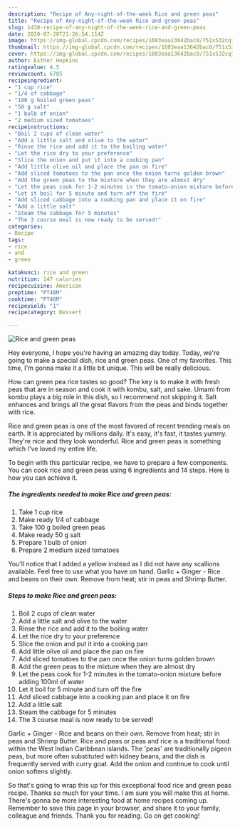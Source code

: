 ```yaml
---
description: "Recipe of Any-night-of-the-week Rice and green peas"
title: "Recipe of Any-night-of-the-week Rice and green peas"
slug: 1438-recipe-of-any-night-of-the-week-rice-and-green-peas
date: 2020-07-20T21:26:54.114Z
image: https://img-global.cpcdn.com/recipes/1603eaa13642bac8/751x532cq70/rice-and-green-peas-recipe-main-photo.jpg
thumbnail: https://img-global.cpcdn.com/recipes/1603eaa13642bac8/751x532cq70/rice-and-green-peas-recipe-main-photo.jpg
cover: https://img-global.cpcdn.com/recipes/1603eaa13642bac8/751x532cq70/rice-and-green-peas-recipe-main-photo.jpg
author: Esther Hopkins
ratingvalue: 4.5
reviewcount: 6785
recipeingredient:
- "1 cup rice"
- "1/4 of cabbage"
- "100 g boiled green peas"
- "50 g salt"
- "1 bulb of onion"
- "2 medium sized tomatoes"
recipeinstructions:
- "Boil 2 cups of clean water"
- "Add a little salt and olive to the water"
- "Rinse the rice and add it to the boiling water"
- "Let the rice dry to your preference"
- "Slice the onion and put it into a cooking pan"
- "Add little olive oil and place the pan on fire"
- "Add sliced tomatoes to the pan once the onion turns golden brown"
- "Add the green peas to the mixture when they are almost dry"
- "Let the peas cook for 1-2 minutes in the tomato-onion mixture before adding 100ml of water"
- "Let it boil for 5 minute and turn off the fire"
- "Add sliced cabbage into a cooking pan and place it on fire"
- "Add a little salt"
- "Steam the cabbage for 5 minutes"
- "The 3 course meal is now ready to be served!"
categories:
- Recipe
tags:
- rice
- and
- green

katakunci: rice and green 
nutrition: 147 calories
recipecuisine: American
preptime: "PT40M"
cooktime: "PT46M"
recipeyield: "1"
recipecategory: Dessert

---
```



![Rice and green peas](https://img-global.cpcdn.com/recipes/1603eaa13642bac8/751x532cq70/rice-and-green-peas-recipe-main-photo.jpg)

Hey everyone, I hope you're having an amazing day today. Today, we're going to make a special dish, rice and green peas. One of my favorites. This time, I'm gonna make it a little bit unique. This will be really delicious.

How can green pea rice tastes so good? The key is to make it with fresh peas that are in season and cook it with kombu, salt, and sake. Umami from kombu plays a big role in this dish, so I recommend not skipping it. Salt enhances and brings all the great flavors from the peas and binds together with rice.

Rice and green peas is one of the most favored of recent trending meals on earth. It is appreciated by millions daily. It's easy, it's fast, it tastes yummy. They're nice and they look wonderful. Rice and green peas is something which I've loved my entire life.


To begin with this particular recipe, we have to prepare a few components. You can cook rice and green peas using 6 ingredients and 14 steps. Here is how you can achieve it.

<!--inarticleads1-->

##### The ingredients needed to make Rice and green peas:

1. Take 1 cup rice
1. Make ready 1/4 of cabbage
1. Take 100 g boiled green peas
1. Make ready 50 g salt
1. Prepare 1 bulb of onion
1. Prepare 2 medium sized tomatoes


You&#39;ll notice that I added a yellow instead as I did not have any scallions available. Feel free to use what you have on hand. Garlic + Ginger - Rice and beans on their own. Remove from heat; stir in peas and Shrimp Butter. 

<!--inarticleads2-->

##### Steps to make Rice and green peas:

1. Boil 2 cups of clean water
1. Add a little salt and olive to the water
1. Rinse the rice and add it to the boiling water
1. Let the rice dry to your preference
1. Slice the onion and put it into a cooking pan
1. Add little olive oil and place the pan on fire
1. Add sliced tomatoes to the pan once the onion turns golden brown
1. Add the green peas to the mixture when they are almost dry
1. Let the peas cook for 1-2 minutes in the tomato-onion mixture before adding 100ml of water
1. Let it boil for 5 minute and turn off the fire
1. Add sliced cabbage into a cooking pan and place it on fire
1. Add a little salt
1. Steam the cabbage for 5 minutes
1. The 3 course meal is now ready to be served!


Garlic + Ginger - Rice and beans on their own. Remove from heat; stir in peas and Shrimp Butter. Rice and peas or peas and rice is a traditional food within the West Indian Caribbean islands. The &#39;peas&#39; are traditionally pigeon peas, but more often substituted with kidney beans, and the dish is frequently served with curry goat. Add the onion and continue to cook until onion softens slightly. 

So that's going to wrap this up for this exceptional food rice and green peas recipe. Thanks so much for your time. I am sure you will make this at home. There's gonna be more interesting food at home recipes coming up. Remember to save this page in your browser, and share it to your family, colleague and friends. Thank you for reading. Go on get cooking!
